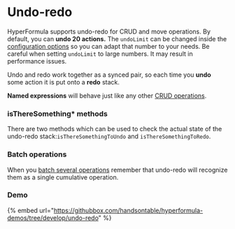 # Undo-redo

HyperFormula supports undo-redo for CRUD and move operations. By default, you can **undo 20 actions.** The `undoLimit` can be changed inside the [configuration options](../getting-started/configuration-options.md) so you can adapt that number to your needs. Be careful when setting `undoLimit` to large numbers. It may result in performance issues.  
  
Undo and redo work together as a synced pair, so each time you **undo** some action it is put onto a **redo** stack. 

**Named expressions** will behave just like any other [CRUD operations](crud-operations.md).

### isThereSomething\* methods

There are two methods which can be used to check the actual state of the undo-redo stack:`isThereSomethingToUndo` and `isThereSomethingToRedo`.

### Batch operations

When you [batch several operations](batch-operations.md) remember that undo-redo will recognize them as a single cumulative operation.

### Demo

{% embed url="https://githubbox.com/handsontable/hyperformula-demos/tree/develop/undo-redo" %}



